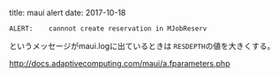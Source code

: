 title: maui alert
date: 2017-10-18

`ALERT:    cannnot create reservation in MJobReserv`

というメッセージがmaui.logに出ているときは
`RESDEPTH`の値を大きくする。

http://docs.adaptivecomputing.com/maui/a.fparameters.php

